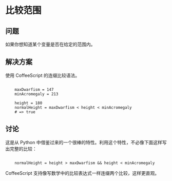 # 比较范围

## 问题

如果你想知道某个变量是否在给定的范围内。

## 解决方案

使用 CoffeeScript 的连缀比较语法。

```
	
	maxDwarfism = 147
	minAcromegaly = 213
	
	height = 180
	normalHeight = maxDwarfism < height < minAcromegaly
	# => true

```

## 讨论

这是从 Python 中借鉴过来的一个很棒的特性。利用这个特性，不必像下面这样写出完整的比较：

```

	normalHeight = height > maxDwarfism && height < minAcromegaly

```

CoffeeScript 支持像写数学中的比较表达式一样连缀两个比较，这样更直观。
